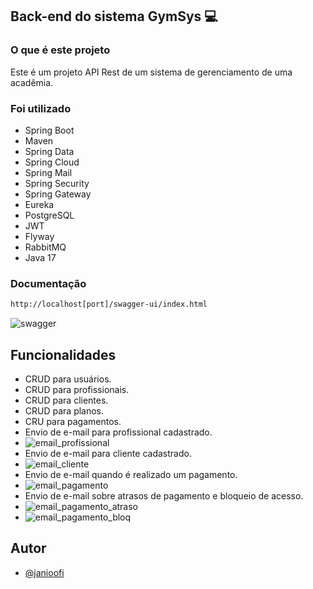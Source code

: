 ## Back-end do sistema GymSys 💻

### O que é este projeto
Este é um projeto API Rest de um sistema de gerenciamento de uma acadêmia.

### Foi utilizado
- Spring Boot
- Maven
- Spring Data
- Spring Cloud
- Spring Mail
- Spring Security
- Spring Gateway
- Eureka
- PostgreSQL
- JWT
- Flyway
- RabbitMQ
- Java 17


### Documentação
```bash
http://localhost[port]/swagger-ui/index.html
```
![swagger](https://github-production-user-asset-6210df.s3.amazonaws.com/95763551/328044854-509ff931-a560-4f6c-8461-0e384b7cc8a7.png?X-Amz-Algorithm=AWS4-HMAC-SHA256&X-Amz-Credential=AKIAVCODYLSA53PQK4ZA%2F20240505%2Fus-east-1%2Fs3%2Faws4_request&X-Amz-Date=20240505T222200Z&X-Amz-Expires=300&X-Amz-Signature=28edf06411b4e23ac14224ac0321fba02b964016b829b871a7e273f062a3ffa1&X-Amz-SignedHeaders=host&actor_id=0&key_id=0&repo_id=0)

## Funcionalidades
- CRUD para usuários.
- CRUD para profissionais.
- CRUD para clientes.
- CRUD para planos.
- CRU para pagamentos.
- Envio de e-mail para profissional cadastrado.
- ![email_profissional](https://github-production-user-asset-6210df.s3.amazonaws.com/95763551/328045935-0361cb6c-0818-4cbd-9e73-89d365d66091.png?X-Amz-Algorithm=AWS4-HMAC-SHA256&X-Amz-Credential=AKIAVCODYLSA53PQK4ZA%2F20240505%2Fus-east-1%2Fs3%2Faws4_request&X-Amz-Date=20240505T222218Z&X-Amz-Expires=300&X-Amz-Signature=2d3da6dae73d9e47911f042b8ead592720e8e734ea9bc720aac692558e35f3c1&X-Amz-SignedHeaders=host&actor_id=0&key_id=0&repo_id=0)
- Envio de e-mail para cliente cadastrado.
- ![email_cliente](https://github-production-user-asset-6210df.s3.amazonaws.com/95763551/328046000-0683cd02-35e5-497e-bb96-cc95f17e6415.png?X-Amz-Algorithm=AWS4-HMAC-SHA256&X-Amz-Credential=AKIAVCODYLSA53PQK4ZA%2F20240505%2Fus-east-1%2Fs3%2Faws4_request&X-Amz-Date=20240505T222308Z&X-Amz-Expires=300&X-Amz-Signature=239b1f2f8b340e9e830bab3eb69d66c3d0d456eda66059e2420a803144763deb&X-Amz-SignedHeaders=host&actor_id=0&key_id=0&repo_id=0)
- Envio de e-mail quando é realizado um pagamento.
- ![email_pagamento](https://github-production-user-asset-6210df.s3.amazonaws.com/95763551/328046133-4e4da573-89a3-457e-a971-5fa00177befc.png?X-Amz-Algorithm=AWS4-HMAC-SHA256&X-Amz-Credential=AKIAVCODYLSA53PQK4ZA%2F20240505%2Fus-east-1%2Fs3%2Faws4_request&X-Amz-Date=20240505T222356Z&X-Amz-Expires=300&X-Amz-Signature=2ffa9b900371bc8bc236ce188a39f8d621b550ab5a2b89544076c44eac66de5c&X-Amz-SignedHeaders=host&actor_id=0&key_id=0&repo_id=0)
- Envio de e-mail sobre atrasos de pagamento e bloqueio de acesso.
- ![email_pagamento_atraso](https://github-production-user-asset-6210df.s3.amazonaws.com/95763551/328046954-76ab7bdb-2bc8-48b9-9ecc-a3aca10deb2c.png?X-Amz-Algorithm=AWS4-HMAC-SHA256&X-Amz-Credential=AKIAVCODYLSA53PQK4ZA%2F20240505%2Fus-east-1%2Fs3%2Faws4_request&X-Amz-Date=20240505T222412Z&X-Amz-Expires=300&X-Amz-Signature=be7e30790d5600b2658e4f8a42e00ef432ee97959afd9c5636bbcaf8428a3e87&X-Amz-SignedHeaders=host&actor_id=0&key_id=0&repo_id=0)
- ![email_pagamento_bloq](https://github-production-user-asset-6210df.s3.amazonaws.com/95763551/328046897-8e8e8dd8-8444-4673-b5b0-4bab27a8f335.png?X-Amz-Algorithm=AWS4-HMAC-SHA256&X-Amz-Credential=AKIAVCODYLSA53PQK4ZA%2F20240505%2Fus-east-1%2Fs3%2Faws4_request&X-Amz-Date=20240505T222449Z&X-Amz-Expires=300&X-Amz-Signature=6895c4c00c650507eedcd881c481e9db4545c152972c0970694aa2a9d87b5d71&X-Amz-SignedHeaders=host&actor_id=0&key_id=0&repo_id=0)

## Autor

- [@janioofi](https://www.instagram.com/janioofi/)
